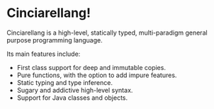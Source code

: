 # Cinciarellang!

Cinciarellang is a high-level, statically typed, multi-paradigm general purpose programming language.

Its main features include:

* First class support for deep and immutable copies.
* Pure functions, with the option to add impure features.
* Static typing and type inference.
* Sugary and addictive high-level syntax.
* Support for Java classes and objects.


